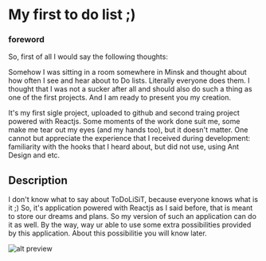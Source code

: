 # My first to do list ;)


### foreword
So, first of all I would say the following thoughts:

Somehow I was sitting in a room somewhere in Minsk and thought about how often I see and hear about to Do lists. Literally everyone does them. I thought that I was not a sucker after all and should also do such a thing as one of the first projects. And I am ready to present you my creation.

It's my first sigle project, uploaded to github and second traing project powered with Reactjs. Some moments of the work done suit me, some make me tear out my eyes (and my hands too), but it doesn't matter. One cannot but appreciate the experience that I received during development: familiarity with the hooks that I heard about, but did not use, using Ant Design and etc.

## Description

I don't know what to say about ToDoLiSiT, because everyone knows what is it ;)
So, it's application powered with Reactjs as I said before, that is meant to store our dreams and plans. So my version of such an application can do it as well. By the way, way ur able to use some extra possibilities provided by this application. About this possibilitie you will know later.

![alt preview](https://sun9-10.userapi.com/impf/-f8PUEb-_P10B1-6slfforZiDOXMkgkxLyMzwg/Dms685uRfcc.jpg?size=800x500&quality=96&sign=dac6bd8abe9d17f60122a530cd91d4a3&type=album "Screenshot of application ;)")

